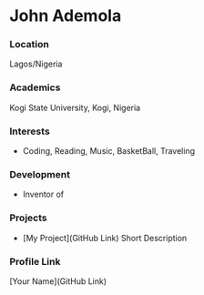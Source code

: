 # John Ademola

### Location

Lagos/Nigeria

### Academics

Kogi State University, Kogi, Nigeria

### Interests

- Coding, Reading, Music, BasketBall, Traveling

### Development

- Inventor of 

### Projects

- [My Project](GitHub Link) Short Description

### Profile Link

[Your Name](GitHub Link)